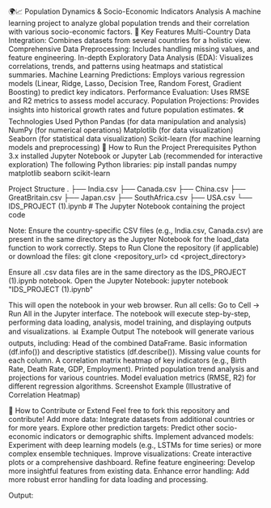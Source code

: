 🌍📈 Population Dynamics & Socio-Economic Indicators Analysis
A machine learning project to analyze global population trends and their correlation with various socio-economic factors.
🌟 Key Features
Multi-Country Data Integration: Combines datasets from several countries for a holistic view.
Comprehensive Data Preprocessing: Includes handling missing values, and feature engineering.
In-depth Exploratory Data Analysis (EDA): Visualizes correlations, trends, and patterns using heatmaps and statistical summaries.
Machine Learning Predictions: Employs various regression models (Linear, Ridge, Lasso, Decision Tree, Random Forest, Gradient Boosting) to predict key indicators.
Performance Evaluation: Uses RMSE and R2 metrics to assess model accuracy.
Population Projections: Provides insights into historical growth rates and future population estimates.
🛠️ Technologies Used
Python
Pandas (for data manipulation and analysis)
NumPy (for numerical operations)
Matplotlib (for data visualization)
Seaborn (for statistical data visualization)
Scikit-learn (for machine learning models and preprocessing)
🚀 How to Run the Project
Prerequisites
Python 3.x installed
Jupyter Notebook or Jupyter Lab (recommended for interactive exploration)
The following Python libraries:
pip install pandas numpy matplotlib seaborn scikit-learn


Project Structure
.
├── India.csv
├── Canada.csv
├── China.csv
├── GreatBritain.csv
├── Japan.csv
├── SouthAfrica.csv
├── USA.csv
└── IDS_PROJECT (1).ipynb  # The Jupyter Notebook containing the project code


Note: Ensure the country-specific CSV files (e.g., India.csv, Canada.csv) are present in the same directory as the Jupyter Notebook for the load_data function to work correctly.
Steps to Run
Clone the repository (if applicable) or download the files:
git clone <repository_url>
cd <project_directory>


Ensure all .csv data files are in the same directory as the IDS_PROJECT (1).ipynb notebook.
Open the Jupyter Notebook:
jupyter notebook "IDS_PROJECT (1).ipynb"

This will open the notebook in your web browser.
Run all cells: Go to Cell -> Run All in the Jupyter interface. The notebook will execute step-by-step, performing data loading, analysis, model training, and displaying outputs and visualizations.
📊 Example Output
The notebook will generate various outputs, including:
Head of the combined DataFrame.
Basic information (df.info()) and descriptive statistics (df.describe()).
Missing value counts for each column.
A correlation matrix heatmap of key indicators (e.g., Birth Rate, Death Rate, GDP, Employment).
Printed population trend analysis and projections for various countries.
Model evaluation metrics (RMSE, R2) for different regression algorithms.
Screenshot Example (Illustrative of Correlation Heatmap)

🤝 How to Contribute or Extend
Feel free to fork this repository and contribute!
Add more data: Integrate datasets from additional countries or for more years.
Explore other prediction targets: Predict other socio-economic indicators or demographic shifts.
Implement advanced models: Experiment with deep learning models (e.g., LSTMs for time series) or more complex ensemble techniques.
Improve visualizations: Create interactive plots or a comprehensive dashboard.
Refine feature engineering: Develop more insightful features from existing data.
Enhance error handling: Add more robust error handling for data loading and processing.



Output:

